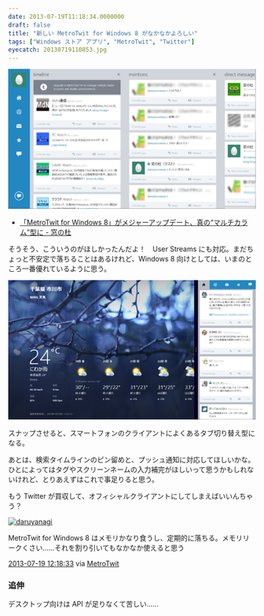 ```yaml
---
date: 2013-07-19T11:18:34.0000000
draft: false
title: "新しい MetroTwit for Windows 8 がなかなかよろしい"
tags: ["Windows ストア アプリ", "MetroTwit", "Twitter"]
eyecatch: 20130719110853.jpg
---
```

<p><span itemscope itemtype="http://schema.org/Photograph"><img src="20130719110853.jpg" alt="f:id:daruyanagi:20130719110853j:plain" title="f:id:daruyanagi:20130719110853j:plain" class="hatena-fotolife" itemprop="image"></span></p>

<ul>
<li><a href="http://www.forest.impress.co.jp/docs/news/20130717_607939.html">&#x300C;MetroTwit for Windows 8&#x300D;&#x304C;&#x30E1;&#x30B8;&#x30E3;&#x30FC;&#x30A2;&#x30C3;&#x30D7;&#x30C7;&#x30FC;&#x30C8;&#x3001;&#x771F;&#x306E;&ldquo;&#x30DE;&#x30EB;&#x30C1;&#x30AB;&#x30E9;&#x30E0;&rdquo;&#x578B;&#x306B; - &#x7A93;&#x306E;&#x675C;</a></li>
</ul><p>そうそう、こういうのがほしかったんだよ！　User Streams にも対応。まだちょっと不安定で落ちることはあるけれど、Windows 8 向けとしては、いまのところ一番優れているように思う。 </p><p><span itemscope itemtype="http://schema.org/Photograph"><img src="20130719110937.png" alt="f:id:daruyanagi:20130719110937p:plain" title="f:id:daruyanagi:20130719110937p:plain" class="hatena-fotolife" itemprop="image"></span></p><p>スナップさせると、スマートフォンのクライアントによくあるタブ切り替え型になる。</p><p>あとは、検索タイムラインのピン留めと、プッシュ通知に対応してほしいかな。ひとによってはタグやスクリーンネームの入力補完がほしいって思うかもしれないけれど、とりあえずはこれで事足りると思う。</p><p>もう Twitter が買収して、オフィシャルクライアントにしてしまえばいいんちゃう？</p><p><div class="twitter-detail twitter-detail-left"><div class="twitter-detail-user"><a class="twitter-user-screen-name" href="http://twitter.com/daruyanagi"><img src="http://a0.twimg.com/profile_images/344513261566764628/98e7ebed84ce60bbd996e7c37b3fffa7_normal.png" alt="daruyanagi" height="48" width="48"></a></div><div class="twitter-detail-tweet"><p class="twitter-detail-text">      MetroTwit for Windows 8 はメモリかなり食うし、定期的に落ちる。メモリリークくさい……それを割り引いてもなかなか使えると思う</p><p class="twitter-detail-info"><a href="http://twitter.com/daruyanagi/status/358063283024039936" class="twitter-detail-info-permalink"><span class="twitter-detail-info-date">2013-07-19</span> <span class="twitter-detail-info-time">12:18:33</span></a> <span class="twitter-detail-info-source">via <a href="http://www.metrotwit.com/" rel="nofollow">MetroTwit</a></span></p></div></div></p>

<div class="section">
<h3>追伸</h3>
<p>デスクトップ向けは API が足りなくて苦しい……</p>

</div>